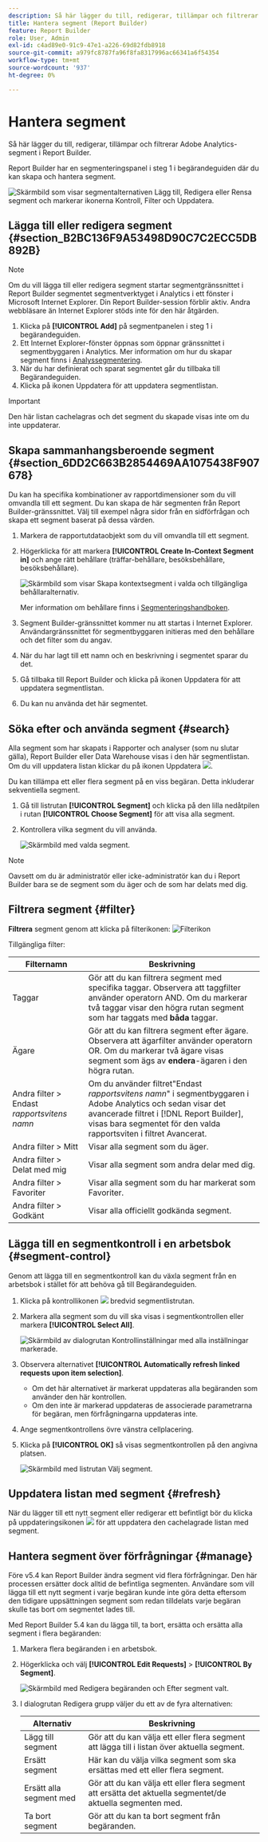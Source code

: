 ```yaml
---
description: Så här lägger du till, redigerar, tillämpar och filtrerar Adobe Analytics-segment i Report Builder.
title: Hantera segment (Report Builder)
feature: Report Builder
role: User, Admin
exl-id: c4ad89e0-91c9-47e1-a226-69d82fdb8918
source-git-commit: a979fc8787fa96f8fa8317996ac66341a6f54354
workflow-type: tm+mt
source-wordcount: '937'
ht-degree: 0%

---
```


# Hantera segment

Så här lägger du till, redigerar, tillämpar och filtrerar Adobe Analytics-segment i Report Builder.

Report Builder har en segmenteringspanel i steg 1 i begärandeguiden där du kan skapa och hantera segment.

![Skärmbild som visar segmentalternativen Lägg till, Redigera eller Rensa segment och markerar ikonerna Kontroll, Filter och Uppdatera.](assets/seg_dialog.png)

## Lägga till eller redigera segment {#section_B2BC136F9A53498D90C7C2ECC5DB892B}

>[!NOTE]
>
>Om du vill lägga till eller redigera segment startar segmentgränssnittet i Report Builder segmentet segmentverktyget i Analytics i ett fönster i Microsoft Internet Explorer. Din Report Builder-session förblir aktiv. Andra webbläsare än Internet Explorer stöds inte för den här åtgärden.

1. Klicka på **[!UICONTROL Add]** på segmentpanelen i steg 1 i begärandeguiden.
1. Ett Internet Explorer-fönster öppnas som öppnar gränssnittet i segmentbyggaren i Analytics. Mer information om hur du skapar segment finns i [Analyssegmentering](https://experienceleague.adobe.com/docs/analytics/components/segmentation/seg-home.html).
1. När du har definierat och sparat segmentet går du tillbaka till Begärandeguiden.
1. Klicka på ikonen Uppdatera för att uppdatera segmentlistan.

>[!IMPORTANT]
>
>Den här listan cachelagras och det segment du skapade visas inte om du inte uppdaterar.

## Skapa sammanhangsberoende segment {#section_6DD2C663B2854469AA1075438F907678}

Du kan ha specifika kombinationer av rapportdimensioner som du vill omvandla till ett segment. Du kan skapa de här segmenten från Report Builder-gränssnittet. Välj till exempel några sidor från en sidförfrågan och skapa ett segment baserat på dessa värden.

1. Markera de rapportutdataobjekt som du vill omvandla till ett segment.
1. Högerklicka för att markera **[!UICONTROL Create In-Context Segment in]** och ange rätt behållare (träffar-behållare, besöksbehållare, besöksbehållare).

   ![Skärmbild som visar Skapa kontextsegment i valda och tillgängliga behållaralternativ.](assets/seg_in_context.png)

   Mer information om behållare finns i [Segmenteringshandboken](https://experienceleague.adobe.com/docs/analytics/components/segmentation/seg-home.html).

1. Segment Builder-gränssnittet kommer nu att startas i Internet Explorer. Användargränssnittet för segmentbyggaren initieras med den behållare och det filter som du angav.
1. När du har lagt till ett namn och en beskrivning i segmentet sparar du det.
1. Gå tillbaka till Report Builder och klicka på ikonen Uppdatera för att uppdatera segmentlistan.
1. Du kan nu använda det här segmentet.

## Söka efter och använda segment {#search}

Alla segment som har skapats i Rapporter och analyser (som nu slutar gälla), Report Builder eller Data Warehouse visas i den här segmentlistan. Om du vill uppdatera listan klickar du på ikonen Uppdatera ![](https://spectrum.adobe.com/static/icons/workflow_18/Smock_Refresh_18_N.svg).

Du kan tillämpa ett eller flera segment på en viss begäran. Detta inkluderar sekventiella segment.

1. Gå till listrutan **[!UICONTROL Segment]** och klicka på den lilla nedåtpilen i rutan **[!UICONTROL Choose Segment]** för att visa alla segment.

1. Kontrollera vilka segment du vill använda.

   ![Skärmbild med valda segment.](assets/seg_list.png)

>[!NOTE]
>
>Oavsett om du är administratör eller icke-administratör kan du i Report Builder bara se de segment som du äger och de som har delats med dig.

## Filtrera segment {#filter}

**Filtrera** segment genom att klicka på filterikonen: ![Filterikon](https://spectrum.adobe.com/static/icons/workflow_18/Smock_Filter_18_N.svg)

Tillgängliga filter:

| Filternamn | Beskrivning |
|---|---|
| Taggar | Gör att du kan filtrera segment med specifika taggar. Observera att taggfilter använder operatorn AND. Om du markerar två taggar visar den högra rutan segment som har taggats med **båda** taggar. |
| Ägare | Gör att du kan filtrera segment efter ägare. Observera att ägarfilter använder operatorn OR. Om du markerar två ägare visas segment som ägs av **endera**-ägaren i den högra rutan. |
| Andra filter > Endast *rapportsvitens namn* | Om du använder filtret&quot;Endast *rapportsvitens namn*&quot; i segmentbyggaren i Adobe Analytics och sedan visar det avancerade filtret i [!DNL Report Builder], visas bara segmentet för den valda rapportsviten i filtret Avancerat. |
| Andra filter > Mitt | Visar alla segment som du äger. |
| Andra filter > Delat med mig | Visar alla segment som andra delar med dig. |
| Andra filter > Favoriter | Visar alla segment som du har markerat som Favoriter. |
| Andra filter > Godkänt | Visar alla officiellt godkända segment. |

## Lägga till en segmentkontroll i en arbetsbok {#segment-control}

Genom att lägga till en segmentkontroll kan du växla segment från en arbetsbok i stället för att behöva gå till Begärandeguiden.

1. Klicka på kontrollikonen ![](https://spectrum.adobe.com/static/icons/workflow_18/Smock_Filter_18_N.svg) bredvid segmentlistrutan.

1. Markera alla segment som du vill ska visas i segmentkontrollen eller markera **[!UICONTROL Select All]**.

   ![Skärmbild av dialogrutan Kontrollinställningar med alla inställningar markerade.](assets/seg_control.png)

1. Observera alternativet **[!UICONTROL Automatically refresh linked requests upon item selection]**.

   * Om det här alternativet är markerat uppdateras alla begäranden som använder den här kontrollen.
   * Om den inte är markerad uppdateras de associerade parametrarna för begäran, men förfrågningarna uppdateras inte.

1. Ange segmentkontrollens övre vänstra cellplacering.

1. Klicka på **[!UICONTROL OK]** så visas segmentkontrollen på den angivna platsen.

   ![Skärmbild med listrutan Välj segment.](assets/seg_control2.png)

## Uppdatera listan med segment {#refresh}

När du lägger till ett nytt segment eller redigerar ett befintligt bör du klicka på uppdateringsikonen ![](https://spectrum.adobe.com/static/icons/workflow_18/Smock_Refresh_18_N.svg) för att uppdatera den cachelagrade listan med segment.

## Hantera segment över förfrågningar {#manage}

Före v5.4 kan Report Builder ändra segment vid flera förfrågningar. Den här processen ersätter dock alltid de befintliga segmenten. Användare som vill lägga till ett nytt segment i varje begäran kunde inte göra detta eftersom den tidigare uppsättningen segment som redan tilldelats varje begäran skulle tas bort om segmentet lades till.

Med Report Builder 5.4 kan du lägga till, ta bort, ersätta och ersätta alla segment i flera begäranden:

1. Markera flera begäranden i en arbetsbok.
1. Högerklicka och välj **[!UICONTROL Edit Requests]** > **[!UICONTROL By Segment]**.

   ![Skärmbild med Redigera begäranden och Efter segment valt.](assets/edit_by_segment.png)

1. I dialogrutan Redigera grupp väljer du ett av de fyra alternativen:

   | Alternativ | Beskrivning |
   |---|---|
   | Lägg till segment | Gör att du kan välja ett eller flera segment att lägga till i listan över aktuella segment. |
   | Ersätt segment | Här kan du välja vilka segment som ska ersättas med ett eller flera segment. |
   | Ersätt alla segment med | Gör att du kan välja ett eller flera segment att ersätta det aktuella segmentet/de aktuella segmenten med. |
   | Ta bort segment | Gör att du kan ta bort segment från begäranden. |

